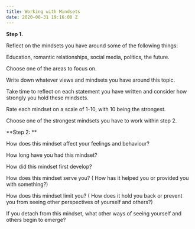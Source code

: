 ```yaml
---
title: Working with Mindsets
date: 2020-08-31 19:16:00 Z
---
```


**Step 1.**

Reflect on the mindsets you have around some of the following things: 

Education, romantic relationships, social media, politics, the future. 

Choose one of the areas to focus on. 

Write down whatever views and mindsets you have around this topic. 

Take time to reflect on each statement you have written and consider how strongly you hold these mindsets. 

Rate each mindset on a scale of 1-10, with 10 being the strongest. 

Choose one of the strongest mindsets you have to work within step 2. 

**Step 2: **

How does this mindset affect your feelings and behaviour? 

How long have you had this mindset? 

How did this mindset first develop? 

How does this mindset serve you? ( How has it helped you or provided you with something?) 

How does this mindset limit you? ( How does it hold you back or prevent you from seeing other perspectives of yourself and others?) 

If you detach from this mindset, what other ways of seeing yourself and others begin to emerge? 

